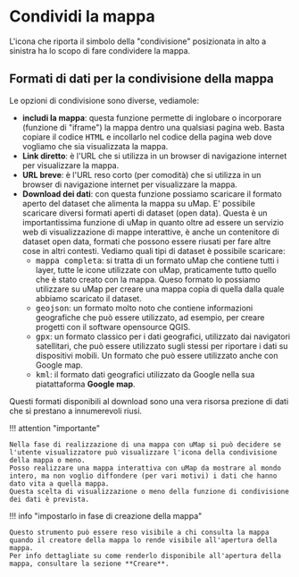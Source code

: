 # Condividi la mappa

L'icona che riporta il simbolo della "condivisione" posizionata in alto a sinistra ha lo scopo di fare condividere la mappa.

## Formati di dati per la condivisione della mappa

Le opzioni di condivisione sono diverse, vediamole:

  - **includi la mappa**: questa funzione permette di inglobare o incorporare (funzione di "iframe") la mappa dentro una qualsiasi pagina web. Basta copiare il codice <kbd>HTML</kbd> e incollarlo nel codice della pagina web dove vogliamo che sia visualizzata la mappa.
  - **Link diretto**: è l'URL che si utilizza in un browser di navigazione internet per visualizzare la mappa.
  - **URL breve**: è l'URL reso corto (per comodità) che si utilizza in un browser di navigazione internet per visualizzare la mappa.
  - **Download dei dati**: con questa funzione possiamo scaricare il formato aperto del dataset che alimenta la mappa su uMap. E' possibile scaricare diversi formati aperti di dataset (open data). Questa è un importantissima funzione di uMap in quanto oltre ad essere un servizio web di visualizzazione di mappe interattive, è anche un contenitore di dataset open data, formati che possono essere riusati per fare altre cose in altri contesti. Vediamo quali tipi di dataset è possibile scaricare:
      - <kbd>mappa completa</kbd>: si tratta di un formato uMap che contiene tutti i layer, tutte le icone utilizzate con uMap, praticamente tutto quello che è stato creato con la mappa. Queso formato lo possiamo utilizzare su uMap per creare una mappa copia di quella dalla quale abbiamo scaricato il dataset.
      - <kbd>geojson</kbd>: un formato molto noto che contiene informazioni geografiche che può essere utilizzato, ad esempio, per creare progetti con il software opensource QGIS.
      - <kbd>gpx</kbd>: un formato classico per i dati geografici, utilizzato dai navigatori satellitari, che può essere utilizzato sugli stessi per riportare i dati su dispositivi mobili. Un formato che può essere utilizzato anche con Google map.
      - <kbd>kml</kbd>: il formato dati geografici utilizzato da Google nella sua piatattaforma **Google map**.
   
Questi formati disponibili al download sono una vera risorsa prezione di dati che si prestano a innumerevoli riusi.

!!! attention "importante"

    Nella fase di realizzazione di una mappa con uMap si può decidere se l'utente visualizzatore può visualizzare l'icona della condivisione della mappa o meno. 
    Posso realizzare una mappa interattiva con uMap da mostrare al mondo intero, ma non voglio diffondere (per vari motivi) i dati che hanno dato vita a quella mappa. 
    Questa scelta di visualizzazione o meno della funzione di condivisione dei dati è prevista.

!!! info "impostarlo in fase di creazione della mappa"

    Questo strumento può essere reso visibile a chi consulta la mappa quando il creatore della mappa lo rende visibile all'apertura della mappa.
    Per info dettagliate su come renderlo disponibile all'apertura della mappa, consultare la sezione **Creare**.
